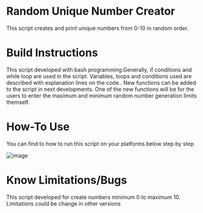 # Random Unique Number Creator
This script creates and print unique numbers from 0-10 in random order.

# Build Instructions
This script developed with bash programming.Generally, if conditions and while loop are used in the script.
Variables, loops and conditions used are described with explanation lines on the code..
New functions can be added to the script in next developments. One of the new functions will be for the users to enter the maximum and minimum random number generation limits themself.
# How-To Use
You can find to how to run this script on your platforms below step by step

![image](https://user-images.githubusercontent.com/39759331/159532842-b0e04cf6-4a1c-434d-bf13-09410f949de3.png)


# Know Limitations/Bugs
This script developed for create numbers minimum 0 to maximum 10. Limitations could be change  in other versions 
